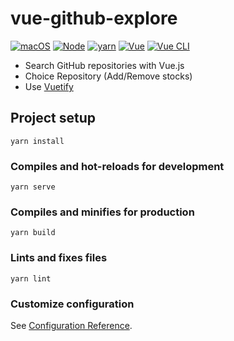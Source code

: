 # vue-github-explore

[![macOS](https://img.shields.io/badge/macOS-Catalina-black)](https://developer.apple.com/macos/)
[![Node](https://img.shields.io/badge/node-v14.8.0-green)](https://nodejs.org/en/)
[![yarn](https://img.shields.io/badge/yarn-1.22.4-blue)](https://classic.yarnpkg.com/en/)
[![Vue](https://img.shields.io/badge/vue-2.6.11-brightgreen)](https://vuejs.org/)
[![Vue CLI](https://img.shields.io/badge/vuecli-4.5.3-brightgreen)](https://cli.vuejs.org/)

* Search GitHub repositories with Vue.js
* Choice Repository (Add/Remove stocks)
* Use [Vuetify](https://vuetifyjs.com/en/)

## Project setup
```
yarn install
```

### Compiles and hot-reloads for development
```
yarn serve
```

### Compiles and minifies for production
```
yarn build
```

### Lints and fixes files
```
yarn lint
```

### Customize configuration
See [Configuration Reference](https://cli.vuejs.org/config/).
